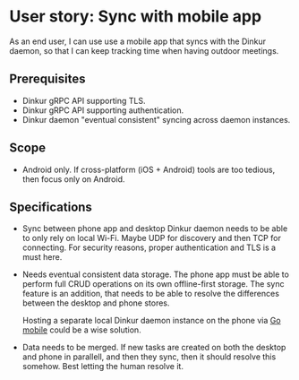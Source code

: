 <!--
Dinkur the task time tracking utility.
<https://github.com/dinkur/dinkur>

SPDX-FileCopyrightText: 2021 Kalle Fagerberg
SPDX-License-Identifier: CC-BY-4.0
-->

# User story: Sync with mobile app

As an end user, I can use use a mobile app that syncs with the Dinkur daemon, so
that I can keep tracking time when having outdoor meetings.

## Prerequisites

- Dinkur gRPC API supporting TLS.
- Dinkur gRPC API supporting authentication.
- Dinkur daemon "eventual consistent" syncing across daemon instances.

## Scope

- Android only. If cross-platform (iOS + Android) tools are too tedious, then
  focus only on Android.

## Specifications

- Sync between phone app and desktop Dinkur daemon needs to be able to only rely
  on local Wi-Fi. Maybe UDP for discovery and then TCP for connecting.
  For security reasons, proper authentication and TLS is a must here.

- Needs eventual consistent data storage. The phone app must be able to perform
  full CRUD operations on its own offline-first storage. The sync feature is an
  addition, that needs to be able to resolve the differences between the desktop
  and phone stores.

  Hosting a separate local Dinkur daemon instance on the phone via
  [Go mobile](https://pkg.go.dev/golang.org/x/mobile#section-readme) could be a
  wise solution.

- Data needs to be merged. If new tasks are created on both the desktop and
  phone in parallell, and then they sync, then it should resolve this somehow.
  Best letting the human resolve it.
